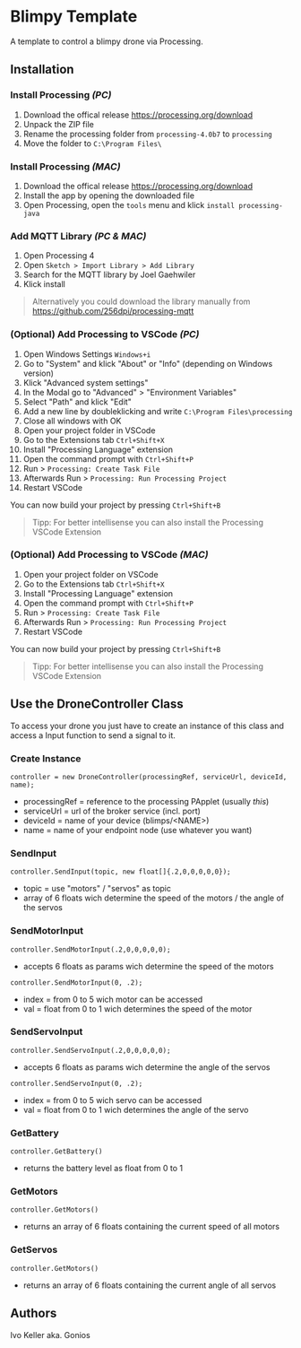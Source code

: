 # Blimpy Template

A template to control a blimpy drone via Processing.

## Installation

### Install Processing *(PC)*
1. Download the offical release https://processing.org/download
2. Unpack the ZIP file
3. Rename the processing folder from `processing-4.0b7` to `processing`
4. Move the folder to `C:\Program Files\`

### Install Processing *(MAC)*
1. Download the offical release https://processing.org/download
2. Install the app by opening the downloaded file
3. Open Processing, open the `tools` menu and klick `install processing-java`

### Add MQTT Library *(PC & MAC)*

1. Open Processing 4 
2. Open `Sketch > Import Library > Add Library`
3. Search for the MQTT library by Joel Gaehwiler
4. Klick install

> Alternatively you could download the library manually from https://github.com/256dpi/processing-mqtt

### (Optional) Add Processing to VSCode *(PC)*
1. Open Windows Settings `Windows+i`
2. Go to "System" and klick "About" or "Info" (depending on Windows version)
3. Klick "Advanced system settings"
4. In the Modal go to "Advanced" > "Environment Variables"
5. Select "Path" and klick "Edit"
6. Add a new line by doubleklicking and write `C:\Program Files\processing`
7. Close all windows with OK
8. Open your project folder in VSCode
9. Go to the Extensions tab `Ctrl+Shift+X`
10. Install "Processing Language" extension
11. Open the command prompt with `Ctrl+Shift+P`
12. Run > `Processing: Create Task File`
13. Afterwards Run > `Processing: Run Processing Project`
14. Restart VSCode

You can now build your project by pressing `Ctrl+Shift+B`

> Tipp: For better intellisense you can also install the Processing VSCode Extension
### (Optional) Add Processing to VSCode *(MAC)*
1. Open your project folder on VSCode
2. Go to the Extensions tab `Ctrl+Shift+X`
3. Install "Processing Language" extension
4. Open the command prompt with `Ctrl+Shift+P`
5. Run > `Processing: Create Task File`
6. Afterwards Run > `Processing: Run Processing Project`
7. Restart VSCode

You can now build your project by pressing `Ctrl+Shift+B`

> Tipp: For better intellisense you can also install the Processing VSCode Extension

## Use the DroneController Class
To access your drone you just have to create an instance of this class and access a Input function to send a signal to it.

### Create Instance
`controller = new DroneController(processingRef, serviceUrl, deviceId, name);`
- processingRef = reference to the processing PApplet (usually *this*)
- serviceUrl = url of the broker service (incl. port)
- deviceId = name of your device (blimps/\<NAME>)
- name = name of your endpoint node (use whatever you want)

### SendInput
`controller.SendInput(topic, new float[]{.2,0,0,0,0,0});`
- topic = use "motors" / "servos" as topic
- array of 6 floats wich determine the speed of the motors / the angle of the servos

### SendMotorInput
`controller.SendMotorInput(.2,0,0,0,0,0);`
- accepts 6 floats as params wich determine the speed of the motors

`controller.SendMotorInput(0, .2);`
- index = from 0 to 5 wich motor can be accessed
- val = float from 0 to 1 wich determines the speed of the motor

### SendServoInput
`controller.SendServoInput(.2,0,0,0,0,0);`
- accepts 6 floats as params wich determine the angle of the servos

`controller.SendServoInput(0, .2);`
- index = from 0 to 5 wich servo can be accessed
- val = float from 0 to 1 wich determines the angle of the servo

### GetBattery
`controller.GetBattery()`
- returns the battery level as float from 0 to 1

### GetMotors
`controller.GetMotors()`
- returns an array of 6 floats containing the current speed of all motors

### GetServos
`controller.GetMotors()`
- returns an array of 6 floats containing the current angle of all servos

## Authors
Ivo Keller aka. Gonios
